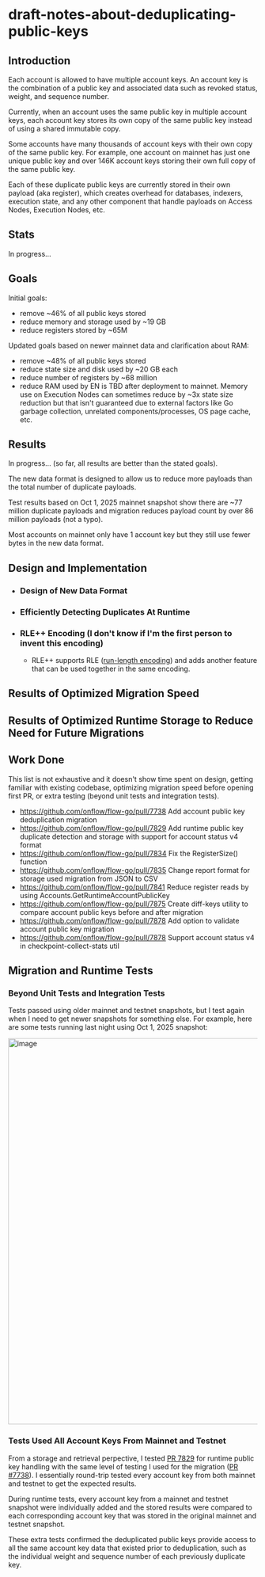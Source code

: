 # draft-notes-about-deduplicating-public-keys

## Introduction

Each account is allowed to have multiple account keys.  An account key is the combination of a public key and associated data such as revoked status, weight, and sequence number.

Currently, when an account uses the same public key in multiple account keys, each account key stores its own copy of the same public key instead of using a shared immutable copy.

Some accounts have many thousands of account keys with their own copy of the same public key.  For example, one account on mainnet has just one unique public key and over 146K account keys storing their own full copy of the same public key.

Each of these duplicate public keys are currently stored in their own payload (aka register), which creates overhead for databases, indexers, execution state, and any other component that handle payloads on Access Nodes, Execution Nodes, etc.

## Stats

In progress...

## Goals

Initial goals:
- remove ~46% of all public keys stored
- reduce memory and storage used by ~19 GB
- reduce registers stored by ~65M

Updated goals based on newer mainnet data and clarification about RAM:
- remove ~48% of all public keys stored
- reduce state size and disk used by ~20 GB each
- reduce number of registers by ~68 million
- reduce RAM used by EN is TBD after deployment to mainnet.  Memory use on Execution Nodes can sometimes reduce by ~3x state size reduction but that isn't guaranteed due to external factors like Go garbage collection, unrelated components/processes, OS page cache, etc.

## Results

In progress... (so far, all results are better than the stated goals).

The new data format is designed to allow us to reduce more payloads than the total number of duplicate payloads.

Test results based on Oct 1, 2025 mainnet snapshot show there are ~77 million duplicate payloads and migration reduces payload count by over 86 million payloads (not a typo).

Most accounts on mainnet only have 1 account key but they still use fewer bytes in the new data format.

## Design and Implementation

- ### Design of New Data Format

- ### Efficiently Detecting Duplicates At Runtime

- ### RLE++ Encoding (I don't know if I'm the first person to invent this encoding)
  - RLE++ supports RLE ([run-length encoding](https://en.wikipedia.org/wiki/Run-length_encoding)) and adds another feature that can be used together in the same encoding.

## Results of Optimized Migration Speed

## Results of Optimized Runtime Storage to Reduce Need for Future Migrations

## Work Done

This list is not exhaustive and it doesn't show time spent on design, getting familiar with existing codebase, optimizing migration speed before opening first PR, or extra testing (beyond unit tests and integration tests).

- https://github.com/onflow/flow-go/pull/7738 Add account public key deduplication migration
- https://github.com/onflow/flow-go/pull/7829 Add runtime public key duplicate detection and storage with support for account status v4 format
- https://github.com/onflow/flow-go/pull/7834 Fix the RegisterSize() function
- https://github.com/onflow/flow-go/pull/7835 Change report format for storage used migration from JSON to CSV
- https://github.com/onflow/flow-go/pull/7841 Reduce register reads by using Accounts.GetRuntimeAccountPublicKey
- https://github.com/onflow/flow-go/pull/7875 Create diff-keys utility to compare account public keys before and after migration
- https://github.com/onflow/flow-go/pull/7878 Add option to validate account public key migration
- https://github.com/onflow/flow-go/pull/7878 Support account status v4 in checkpoint-collect-stats util

## Migration and Runtime Tests

### Beyond Unit Tests and Integration Tests

Tests passed using older mainnet and testnet snapshots, but I test again when I need to get newer snapshots for something else. For example, here are some tests running last night using Oct 1, 2025 snapshot:

<img width="3833" height="780" alt="image" src="https://github.com/user-attachments/assets/e3dc931d-6d95-4bb9-b0ce-c26843ec9cbf" />

### Tests Used All Account Keys From Mainnet and Testnet

From a storage and retrieval perpective, I tested [PR 7829](https://github.com/onflow/flow-go/pull/7829) for runtime public key handling with the same level of testing I used for the migration ([PR #7738](https://github.com/onflow/flow-go/pull/7738)).  I essentially round-trip tested every account key from both mainnet and testnet to get the expected results.

During runtime tests, every account key from a mainnet and testnet snapshot were individually added and the stored results were compared to each corresponding account key that was stored in the original mainnet and testnet snapshot.

These extra tests confirmed the deduplicated public keys provide access to all the same account key data that existed prior to deduplication, such as the individual weight and sequence number of each previously duplicate key.
